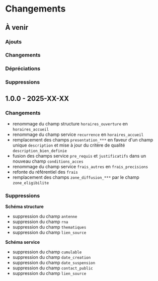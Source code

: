 # Changements

## À venir

### Ajouts

### Changements

### Dépréciations

### Suppressions

## 1.0.0 - 2025-XX-XX

### Changements

* renommage du champ structure `horaires_ouverture` en `horaires_accueil`
* renommage du champ service `recurrence` en `horaires_accueil`
* remplacement des champs `presentation_***` en faveur d'un champ unique `description` et mise à jour du critère de qualité `description_bien_definie`
* fusion des champs service `pre_requis` et `justificatifs` dans un nouveau champ `conditions_acces`
* renommage du champ service `frais_autres` en `frais_precisions`
* refonte du référentiel des `frais`
* remplacement des champs `zone_diffusion_***` par le champ `zone_eligibilite`

### Suppressions

**Schéma structure**

* suppression du champ `antenne`
* suppression du champ `rna`
* suppression du champ `thematiques`
* suppression du champ `lien_source`

**Schéma service**

* suppression du champ `cumulable`
* suppression du champ `date_creation`
* suppression du champ `date_suspension`
* suppression du champ `contact_public`
* suppression du champ `lien_source`
